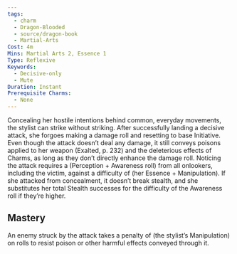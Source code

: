 ```yaml
---
tags:
  - charm
  - Dragon-Blooded
  - source/dragon-book
  - Martial-Arts
Cost: 4m
Mins: Martial Arts 2, Essence 1
Type: Reflexive
Keywords:
  - Decisive-only
  - Mute
Duration: Instant
Prerequisite Charms:
  - None
---
```

Concealing her hostile intentions behind common, everyday movements, the stylist can strike without striking. After successfully landing a decisive attack, she forgoes making a damage roll and resetting to base Initiative. Even though the attack doesn’t deal any damage, it still conveys poisons applied to her weapon (Exalted, p. 232) and the deleterious effects of Charms, as long as they don’t directly enhance the damage roll. Noticing the attack requires a (Perception + Awareness roll) from all onlookers, including the victim, against a difficulty of (her Essence + Manipulation). If she attacked from concealment, it doesn’t break stealth, and she substitutes her total Stealth successes for the difficulty of the Awareness roll if they’re higher. 
## Mastery

An enemy struck by the attack takes a penalty of (the stylist’s Manipulation) on rolls to resist poison or other harmful effects conveyed through it.